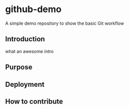 # github-demo
A simple demo repository to show the basic Git workflow
## Introduction
what an awesome intro
## Purpose

## Deployment

## How to contribute